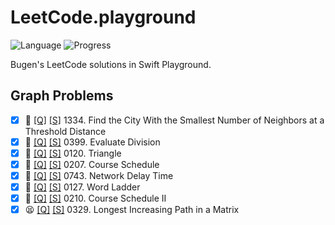 # LeetCode.playground
![Language](https://img.shields.io/badge/Language-Swift%205.2-orange.svg)
![Progress](https://img.shields.io/badge/Progress-42%20%2F%201322%20=%203.18%25-orange.svg)

Bugen's LeetCode solutions in Swift Playground.
## Graph Problems
- [X] 🤨 [[Q]](https://leetcode.com/problems/find-the-city-with-the-smallest-number-of-neighbors-at-a-threshold-distance/) [[S]](.././LeetCode.playground/Pages/1334-Find%20the%20City.xcplaygroundpage/Contents.swift) 1334. Find the City With the Smallest Number of Neighbors at a Threshold Distance 
- [X] 🤨 [[Q]](https://leetcode.com/problems/evaluate-division/) [[S]](.././LeetCode.playground/Pages/399-Evaluate%20Division.xcplaygroundpage/Contents.swift) 0399. Evaluate Division 
- [X] 🤨 [[Q]](https://leetcode.com/problems/triangle/) [[S]](.././LeetCode.playground/Pages/120-Triangle.xcplaygroundpage/Contents.swift) 0120. Triangle 
- [X] 🤨 [[Q]](https://leetcode.com/problems/course-schedule/) [[S]](.././LeetCode.playground/Pages/207-Course%20Schedule.xcplaygroundpage/Contents.swift) 0207. Course Schedule 
- [X] 🤨 [[Q]](https://leetcode.com/problems/network-delay-time/) [[S]](.././LeetCode.playground/Pages/743-Network%20Delay%20Time.xcplaygroundpage/Contents.swift) 0743. Network Delay Time 
- [X] 🤨 [[Q]](https://leetcode.com/problems/word-ladder/) [[S]](.././LeetCode.playground/Pages/127-Word%20Ladder.xcplaygroundpage/Contents.swift) 0127. Word Ladder 
- [X] 🤨 [[Q]](https://leetcode.com/problems/course-schedule-ii/) [[S]](.././LeetCode.playground/Pages/210-Course%20Schedule%20II.xcplaygroundpage/Contents.swift) 0210. Course Schedule II 
- [X] 😫 [[Q]](https://leetcode.com/problems/longest-increasing-path-in-a-matrix/) [[S]](.././LeetCode.playground/Pages/329-Longest%20Increasing%20Path%20in%20a%20Matrix.xcplaygroundpage/Contents.swift) 0329. Longest Increasing Path in a Matrix 
